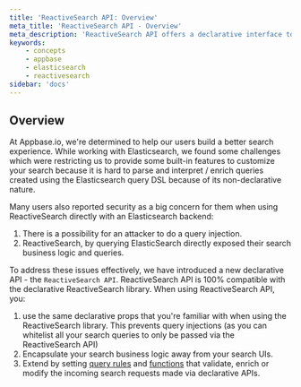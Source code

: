 ```yaml
---
title: 'ReactiveSearch API: Overview'
meta_title: 'ReactiveSearch API - Overview'
meta_description: 'ReactiveSearch API offers a declarative interface to querying ElasticSearch, prevents query injections and lets you extend the API via Query Rules and Functions.'
keywords:
    - concepts
    - appbase
    - elasticsearch
    - reactivesearch
sidebar: 'docs'
---
```


## Overview

At Appbase.io, we're determined to help our users build a better search experience. While working with Elasticsearch, we found some challenges which were restricting us to provide some built-in features to customize your search because it is hard to parse and interpret / enrich queries created using the Elasticsearch query DSL because of its non-declarative nature.

Many users also reported security as a big concern for them when using ReactiveSearch directly with an Elasticsearch backend:
1. There is a possibility for an attacker to do a query injection.
2. ReactiveSearch, by querying ElasticSearch directly exposed their search business logic and queries.

To address these issues effectively, we have introduced a new declarative API - the `ReactiveSearch API`. ReactiveSearch API is 100% compatible with the declarative ReactiveSearch library. When using ReactiveSearch API, you:
1. use the same declarative props that you're familiar with when using the ReactiveSearch library. This prevents query injections (as you can whitelist all your search queries to only be passed via the ReactiveSearch API)
2. Encapsulate your search business logic away from your search UIs.
3. Extend by setting [query rules](/docs/search/rules) and [functions](/docs/search/functions) that validate, enrich or modify the incoming search requests made via declarative APIs.
